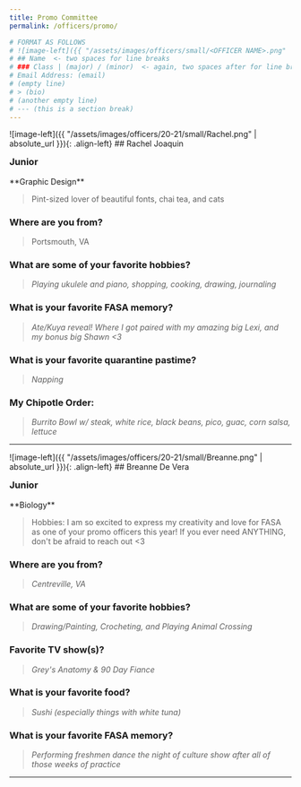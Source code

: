 ```yaml
---
title: Promo Committee
permalink: /officers/promo/

# FORMAT AS FOLLOWS
# ![image-left]({{ "/assets/images/officers/small/<OFFICER NAME>.png" | absolute_url }}){: .align-left}
# ## Name  <- two spaces for line breaks
# ### Class | (major) / (minor)  <- again, two spaces after for line breaks
# Email Address: (email)
# (empty line)
# > (bio)
# (another empty line)
# --- (this is a section break)
---
```


<!--## Promo
{: .text-center}-->
<div id="Rachel"></div>
![image-left]({{ "/assets/images/officers/20-21/small/Rachel.png" | absolute_url }}){: .align-left}
## Rachel Joaquin
<p style="margin-bottom: 0.45em; padding: 0"><a href="https://www.instagram.com/rachelgj22/" style="margin: 0; padding: 0"><i class="fa fa-2x fa-fw fa-instagram" style="color: #494e48"></i></a>
<a href="mailto:rachelgj22@vt.edu" style="margin: 0; padding: 0"><i class="fa fa-2x fa-fw fa-envelope" style="color: #494e48"></i></a></p>
<h3 style="margin-top: 0">Junior</h3>
**Graphic Design**

> Pint-sized lover of beautiful fonts, chai tea, and cats

### **Where are you from?**
> Portsmouth, VA

### **What are some of your favorite hobbies?**

> *Playing ukulele and piano, shopping, cooking, drawing, journaling*

### **What is your favorite FASA memory?**

> *Ate/Kuya reveal! Where I got paired with my amazing big Lexi, and my bonus big Shawn <3*

### **What is your favorite quarantine pastime?**

> *Napping*

### **My Chipotle Order:**

> *Burrito Bowl w/ steak, white rice, black beans, pico, guac, corn salsa, lettuce*

---
<div id="Breanne"></div>
![image-left]({{ "/assets/images/officers/20-21/small/Breanne.png" | absolute_url }}){: .align-left}
## Breanne De Vera
<p style="margin-bottom: 0.45em; padding: 0">
<a href="https://www.instagram.com/breannedv/" style="margin: 0; padding: 0"><i class="fa fa-2x fa-fw fa-instagram" style="color: #494e48"></i></a>
<a href="mailto:breanne7@vt.edu" style="margin: 0; padding: 0"><i class="fa fa-2x fa-fw fa-envelope" style="color: #494e48"></i></a></p>
<h3 style="margin-top: 0">Junior</h3>
**Biology**

> Hobbies: I am so excited to express my creativity and love for FASA as one of your promo officers this year! If you ever need ANYTHING, don't be afraid to reach out <3

### **Where are you from?**
>*Centreville, VA*

### **What are some of your favorite hobbies?**

> *Drawing/Painting, Crocheting, and Playing Animal Crossing*

### **Favorite TV show(s)?**

> *Grey's Anatomy & 90 Day Fiance*

### **What is your favorite food?**

> *Sushi (especially things with white tuna)*

### **What is your favorite FASA memory?**

> *Performing freshmen dance the night of culture show after all of those weeks of practice*

---


